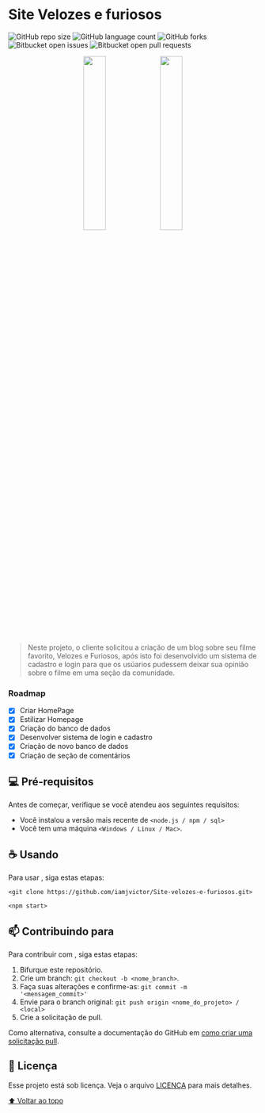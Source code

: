 # Site Velozes e furiosos


![GitHub repo size](https://img.shields.io/github/repo-size/iamjvictor/Site-velozes-e-furiosos?style=for-the-badge)
![GitHub language count](https://img.shields.io/github/languages/count/iamjvictor/Site-velozes-e-furiosos?style=for-the-badge)
![GitHub forks](https://img.shields.io/github/forks/iamjvictor/Site-velozes-e-furiosos?style=for-the-badge)
![Bitbucket open issues](https://img.shields.io/bitbucket/issues/iamjvictor/Site-velozes-e-furiosos?style=for-the-badge)
![Bitbucket open pull requests](https://img.shields.io/bitbucket/pr-raw/iamjvictor/Site-velozes-e-furiosos?style=for-the-badge)

<p align="center" width="100%">
    <img width="30%" src="CarTelaInicial.png">
    <img width="30%" src="Login_car.png">
    
</p>

> Neste projeto, o cliente solicitou a criação de um blog sobre seu filme favorito, Velozes e Furiosos, após isto foi desenvolvido um sistema de cadastro e login para que os usúarios pudessem deixar sua opinião sobre o filme em uma seção da comunidade.

### Roadmap

- [x] Criar HomePage
- [x] Estilizar Homepage
- [x] Criação do banco de dados
- [x] Desenvolver sistema de login e cadastro
- [x] Criação de novo banco de dados
- [x] Criação de seção de comentários

## 💻 Pré-requisitos

Antes de começar, verifique se você atendeu aos seguintes requisitos:

* Você instalou a versão mais recente de `<node.js / npm / sql>`
* Você tem uma máquina `<Windows / Linux / Mac>`.


## ☕ Usando <Site-velozes-e-furiosos>

Para usar <Site-velozes-e-furiosos>, siga estas etapas:

```
<git clone https://github.com/iamjvictor/Site-velozes-e-furiosos.git>
```
```
<npm start>
```


## 📫 Contribuindo para <Site-velozes-e-furiosos>

Para contribuir com <Site-velozes-e-furiosos>, siga estas etapas:

1. Bifurque este repositório.
2. Crie um branch: `git checkout -b <nome_branch>`.
3. Faça suas alterações e confirme-as: `git commit -m '<mensagem_commit>'`
4. Envie para o branch original: `git push origin <nome_do_projeto> / <local>`
5. Crie a solicitação de pull.

Como alternativa, consulte a documentação do GitHub em [como criar uma solicitação pull](https://help.github.com/en/github/collaborating-with-issues-and-pull-requests/creating-a-pull-request).




## 📝 Licença

Esse projeto está sob licença. Veja o arquivo [LICENÇA](LICENSE.md) para mais detalhes.

[⬆ Voltar ao topo](#Site-velozes-e-furiosos)<br>